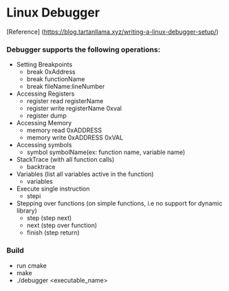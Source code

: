 # Linux Debugger 
[Reference] (https://blog.tartanllama.xyz/writing-a-linux-debugger-setup/)

### Debugger supports the following operations:

* Setting Breakpoints
    - break 0xAddress
    - break functionName
    - break fileName:lineNumber
* Accessing Registers
    - register read registerName
    - register write registerName 0xval
    - register dump
* Accessing Memory
    - memory read 0xADDRESS
    - memory write 0xADDRESS 0xVAL
* Accessing symbols
    - symbol symbolName(ex: function name, variable name)
* StackTrace (with all function calls)
    - backtrace
* Variables (list all variables active in the function)
    - variables
* Execute single instruction
    - stepi
* Stepping over functions (on simple functions, i.e no support for dynamic library)
    - step (step next)
    - next (step over function)
    - finish (step return)

### Build
* run cmake
* make
* ./debugger <executable_name>
